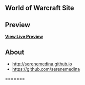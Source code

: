 
## World of Warcraft Site

## Preview

**[View Live Preview](https://serenemedina.github.io/)**

## About

* http://serenemedina.github.io
* https://github.com/serenemedina

=======
